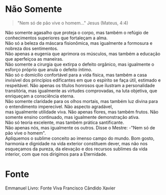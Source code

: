 # Não Somente

> "Nem só de pão vive o homem..." Jesus (Mateus, 4:4)

Não somente agasalho que proteja o corpo, mas também o refúgio de conhecimentos superiores que fortaleçam a alma.  
Não só a beleza da máscara fisionômica, mas igualmente a formosura e nobreza dos sentimentos.  
Não apenas a eugenia que aprimora os músculos, mas também a educação que aperfeiçoa as maneiras.  
Não somente a cirurgia que extirpa o defeito orgânico, mas igualmente o esforço próprio que anula o defeito íntimo.  
Não só o domicílio confortável para a vida física, mas também a casa invisível dos princípios edificantes em que o espírito se faça útil, estimado e respeitável. Não apenas os títulos honrosos que ilustram a personalidade transitória, mas igualmente as virtudes comprovadas, na luta objetiva, que enriqueçam a consciência eterna.  
Não somente claridade para os olhos mortais, mas também luz divina para o entendimento imperecível. Não aspecto agradável,  
mas igualmente utilidade viva. Não apenas flores, mas também frutos. Não somente ensino continuado, mas igualmente demonstração ativa.  
Não só teoria excelente, mas também prática santificante.  
Não apenas nós, mas igualmente os outros. Disse o Mestre: -"Nem só de pão vive o homem".  
Apliquemos o sublime conceito ao imenso campo do mundo. Bom gosto, harmonia e dignidade na vida exterior constituem dever, mas não nos esqueçamos da pureza, da elevação e dos recursos sublimes da vida interior, com que nos dirigimos para a Eternidade.  

# Fonte
Emmanuel
Livro: Fonte Viva
Francisco Cândido Xavier
